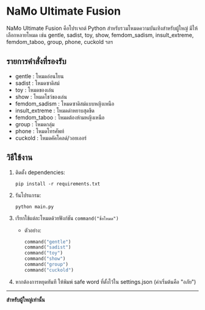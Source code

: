 # NaMo Ultimate Fusion

NaMo Ultimate Fusion คือโปรเจกต์ Python สำหรับรวมโหมดความบันเทิงสำหรับผู้ใหญ่ มีให้เลือกหลายโหมด เช่น gentle, sadist, toy, show, femdom_sadism, insult_extreme, femdom_taboo, group, phone, cuckold ฯลฯ

## รายการคำสั่งที่รองรับ

- gentle : โหมดอ่อนโยน
- sadist : โหมดซาดิสม์
- toy : โหมดของเล่น
- show : โหมดโชว์ของเล่น
- femdom_sadism : โหมดซาดิสม์แบบหญิงเหนือ
- insult_extreme : โหมดด่าหยาบสุดขีด
- femdom_taboo : โหมดต้องห้ามหญิงเหนือ
- group : โหมดกลุ่ม
- phone : โหมดโทรศัพท์
- cuckold : โหมดคัคโคลด์/วอยเออร์

## วิธีใช้งาน

1. ติดตั้ง dependencies:
    ```
    pip install -r requirements.txt
    ```

2. รันโปรแกรม:
    ```
    python main.py
    ```

3. เรียกใช้แต่ละโหมดด้วยฟังก์ชัน `command("ชื่อโหมด")`
    - ตัวอย่าง:
        ```python
        command("gentle")
        command("sadist")
        command("toy")
        command("show")
        command("group")
        command("cuckold")
        ```

4. หากต้องการหยุดทันที ให้พิมพ์ safe word ที่ตั้งไว้ใน settings.json (ค่าเริ่มต้นคือ "อภัย")

---

**สำหรับผู้ใหญ่เท่านั้น**